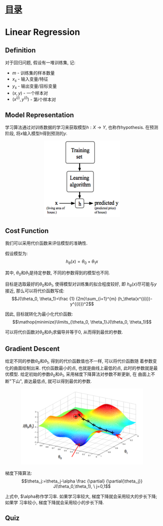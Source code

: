 # [目录](../README.md)

# Linear Regression

## Definition
对于回归问题, 假设有一堆训练集, 记:
* $m$ - 训练集的样本数量
* $x_s$ - 输入变量/特征
* $y_s$ - 输出变量/目标变量
* $(x, y)$ - 一个样本对
* $(x^{(i)}, y^{(i)})$ - 第$i$个样本对

## Model Representation
学习算法通过对训练数据的学习来获取模型$h: X \rightarrow Y$, 也称作hypothesis.
在预测阶段, 将$x$输入模型$h$得到预测的$y$.
<div align=center><img width="250" height="250" src="1.png"/></div>

## Cost Function
我们可以采用代价函数来评估模型的准确性.

假设模型为:
$$h_\theta(x)=\theta_0+\theta_1x$$

其中, $\theta_0$和$\theta_1$是待定参数, 不同的参数得到的模型也不同.

目标是选取最好的$\theta_0$和$\theta_1$, 使得模型对训练集的拟合程度较好, 即
$h_\theta(x)$尽可能与$y$接近, 那么可以将代价函数写成:
$$J(\theta_0, \theta_1)=\frac {1} {2m}\sum_{i=1}^{m}
(h_\theta(x^{(i)})-y^{(i)})^2$$

因此, 目标就转化为最小化代价函数:
$$\mathop{minimize}\limits_{\theta_0, \theta_1}J(\theta_0, \theta_1)$$

可以将代价函数对$\theta_0$和$\theta_1$求偏导并等于0, 从而得到最优的参数.

## Gradient Descent
给定不同的参数$\theta_0$和$\theta_1$, 得到的代价函数值也不一样, 可以将代价函数随
着参数变化的曲面绘制出来. 代价函数最小的点, 也就是曲线上最低的点, 此时的参数就是最
优模型. 给定初始的参数$\theta_0$和$\theta_1$, 采用梯度下降算法对参数不断更新, 在
曲面上不断"下山", 直达最低点, 就可以得到最优的参数.

<div align=center><img width="400" height="250" src="2.png"/></div>

梯度下降算法:
$$\theta_j:=\theta_j-\alpha \frac {\partial} {\partial{\theta_j}}
J(\theta_0,\theta_1), \  j=0,1$$

上式中, $\alpha称作学习率. 如果学习率较大, 梯度下降就会采用较大的步长下降; 如果学
习率较小, 梯度下降就会采用较小的步长下降.

## Quiz
